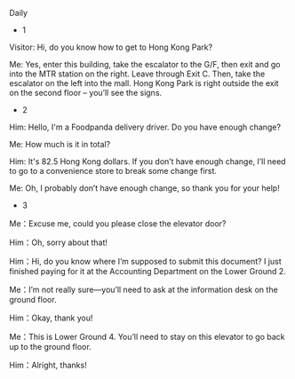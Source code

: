 Daily
- 1

Visitor: Hi, do you know how to get to Hong Kong Park?

Me: Yes, enter this building, take the escalator to the G/F, then exit and go into the MTR station on the right. Leave through Exit C. Then, take the escalator on the left into the mall. Hong Kong Park is right outside the exit on the second floor – you’ll see the signs.

- 2

Him: Hello, I'm a Foodpanda delivery driver. Do you have enough change?

Me: How much is it in total?

Him: It's 82.5 Hong Kong dollars. If you don’t have enough change, I’ll need to go to a convenience store to break some change first.

Me: Oh, I probably don’t have enough change, so thank you for your help!

- 3

Me：Excuse me, could you please close the elevator door?

Him：Oh, sorry about that!

Him：Hi, do you know where I’m supposed to submit this document? I just finished paying for it at the Accounting Department on the Lower Ground 2.

Me：I’m not really sure—you’ll need to ask at the information desk on the ground floor.

Him：Okay, thank you!

Me：This is Lower Ground 4. You’ll need to stay on this elevator to go back up to the ground floor.

Him：Alright, thanks!